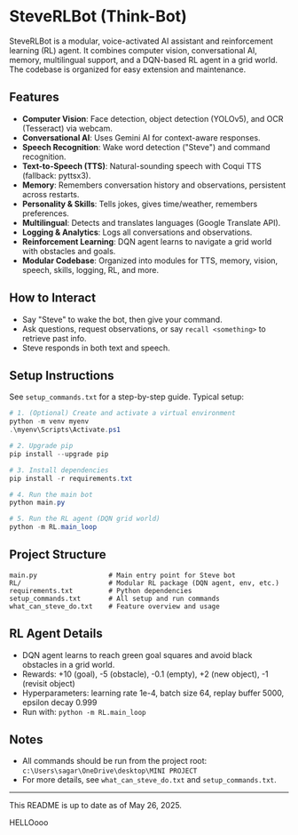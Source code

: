# SteveRLBot (Think-Bot)

SteveRLBot is a modular, voice-activated AI assistant and reinforcement learning (RL) agent. It combines computer vision, conversational AI, memory, multilingual support, and a DQN-based RL agent in a grid world. The codebase is organized for easy extension and maintenance.

## Features

- **Computer Vision**: Face detection, object detection (YOLOv5), and OCR (Tesseract) via webcam.
- **Conversational AI**: Uses Gemini AI for context-aware responses.
- **Speech Recognition**: Wake word detection ("Steve") and command recognition.
- **Text-to-Speech (TTS)**: Natural-sounding speech with Coqui TTS (fallback: pyttsx3).
- **Memory**: Remembers conversation history and observations, persistent across restarts.
- **Personality & Skills**: Tells jokes, gives time/weather, remembers preferences.
- **Multilingual**: Detects and translates languages (Google Translate API).
- **Logging & Analytics**: Logs all conversations and observations.
- **Reinforcement Learning**: DQN agent learns to navigate a grid world with obstacles and goals.
- **Modular Codebase**: Organized into modules for TTS, memory, vision, speech, skills, logging, RL, and more.

## How to Interact
- Say "Steve" to wake the bot, then give your command.
- Ask questions, request observations, or say `recall <something>` to retrieve past info.
- Steve responds in both text and speech.

## Setup Instructions

See `setup_commands.txt` for a step-by-step guide. Typical setup:

```powershell
# 1. (Optional) Create and activate a virtual environment
python -m venv myenv
.\myenv\Scripts\Activate.ps1

# 2. Upgrade pip
pip install --upgrade pip

# 3. Install dependencies
pip install -r requirements.txt

# 4. Run the main bot
python main.py

# 5. Run the RL agent (DQN grid world)
python -m RL.main_loop
```

## Project Structure

```
main.py                  # Main entry point for Steve bot
RL/                      # Modular RL package (DQN agent, env, etc.)
requirements.txt         # Python dependencies
setup_commands.txt       # All setup and run commands
what_can_steve_do.txt    # Feature overview and usage
```

## RL Agent Details
- DQN agent learns to reach green goal squares and avoid black obstacles in a grid world.
- Rewards: +10 (goal), -5 (obstacle), -0.1 (empty), +2 (new object), -1 (revisit object)
- Hyperparameters: learning rate 1e-4, batch size 64, replay buffer 5000, epsilon decay 0.999
- Run with: `python -m RL.main_loop`

## Notes
- All commands should be run from the project root: `c:\Users\sagar\OneDrive\desktop\MINI PROJECT`
- For more details, see `what_can_steve_do.txt` and `setup_commands.txt`.

---
This README is up to date as of May 26, 2025.


HELLOooo
